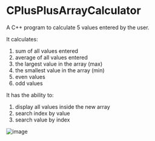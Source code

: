 # CPlusPlusArrayCalculator
A C++ program to calculate 5 values entered by the user.

It calculates:

1. sum of all values entered
2. average of all values entered
3. the largest value in the array (max)
4. the smallest value in the array (min)
5. even values
6. odd values

It has the ability to:

1. display all values inside the new array
2. search index by value
3. search value by index

<img src="https://i.ibb.co/6RMCPtc/Screenshot-2022-10-21-124206.jpg" alt="image" border="0">
